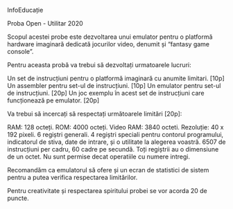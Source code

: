 InfoEducație

Proba Open - Utilitar 2020

Scopul acestei probe este dezvoltarea unui emulator pentru o platformă hardware imaginară dedicată jocurilor video, denumit și “fantasy game console”.

Pentru aceasta probă va trebui să dezvoltați urmatoarele lucruri:

Un set de instrucțiuni pentru o platformă imaginară cu anumite limitari. [10p] Un assembler pentru set-ul de instrucțiuni. [10p] Un emulator pentru set-ul de instrucțiuni. [20p] Un joc exemplu în acest set de instrucțiuni care funcționează pe emulator. [20p]

Va trebui să incercați să respectați următoarele limitări [20p]:

RAM: 128 octeți. ROM: 4000 octeți. Video RAM: 3840 octeti. Rezoluție: 40 x 192 pixeli. 6 regiștri generali. 4 regiștri speciali pentru contorul programului, indicatorul de stiva, date de intrare, și o utilitate la alegerea voastră. 6507 de instrucțiuni per cadru, 60 cadre pe secundă. Toți regiștrii au o dimensiune de un octet. Nu sunt permise decat operatiile cu numere intregi.

Recomandăm ca emulatorul să ofere și un ecran de statistici de sistem pentru a putea verifica respectarea limitărilor.

Pentru creativitate și respectarea spiritului probei se vor acorda 20 de puncte.
